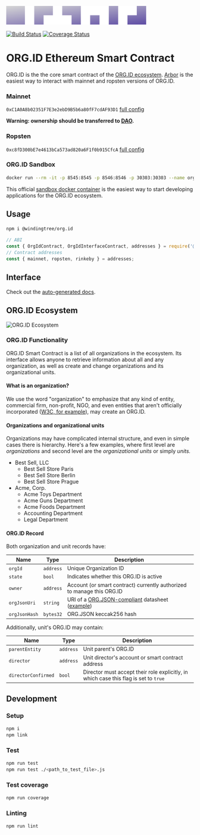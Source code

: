<a href="https://orgid.tech"><img src="https://github.com/windingtree/branding/raw/master/org.id/svg/org.id-logo.svg" height="50px" alt="ORG.ID">

[![Build Status](https://travis-ci.org/windingtree/org.id.svg?branch=master)](https://travis-ci.org/windingtree/org.id)
[![Coverage Status](https://coveralls.io/repos/github/windingtree/org.id/badge.svg?branch=master)](https://coveralls.io/github/windingtree/org.id?branch=master&v=2.0)

# ORG.ID Ethereum Smart Contract

ORG.ID is the the core smart contract of the [ORG.ID ecosystem](https://orgid.tech). [Arbor](https://arbor.fm) is the easiest way to interact with mainnet and ropsten versions of ORG.ID.

### Mainnet

`0xC1A0A8b02351F7E3e2ebD9B5b6a80fF7cdAF93D1` [full config](./.openzeppelin/main-OrgId.json)

**Warning: ownership should be transferred to [DAO](https://github.com/windingtree/dao).**

### Ropsten

`0xc8fD300bE7e4613bCa573ad820a6F1f0b915CfcA` [full config](./.openzeppelin/ropsten-OrgId.json)

### ORG.ID Sandbox

```sh
docker run --rm -it -p 8545:8545 -p 8546:8546 -p 30303:30303 --name org.id-sandbox windingtree/org.id-sandbox
```

This official [sandbox docker container](https://hub.docker.com/r/windingtree/org.id-sandbox) is the easiest way to start developing applications for the ORG.ID ecosystem.

## Usage

```sh
npm i @windingtree/org.id
```
```javascript
// ABI
const { OrgIdContract, OrgIdInterfaceContract, addresses } = require('@windingtree/org.id');
// Contract addresses
const { mainnet, ropsten, rinkeby } = addresses;
```

## Interface

Check out the [auto-generated docs](./docs/OrgId.md).

## ORG.ID Ecosystem

![ORG.ID Ecosystem](./assets/orgid-ecosystem.png)

### ORG.ID Functionality

ORG.ID Smart Contract is a list of all organizations in the ecosystem. Its interface allows anyone to retrieve information about all and any organization, as well as create and change organizations and its organizational units.

#### What is an organization?

We use the word "organization" to emphasize that any kind of entity, commercial firm, non-profit, NGO, and even entities that aren't officially incorporated ([W3C, for example](https://www.w3.org/Consortium/facts.html)), may create an ORG.ID.

#### Organizations and organizational units

Organizations may have complicated internal structure, and even in simple cases there is hierarchy. Here's a few examples, where first level are *organizations* and second level are the *organizational units* or simply *units.*

- Best Sell, LLC
  - Best Sell Store Paris
  - Best Sell Store Berlin
  - Best Sell Store Prague
- Acme, Corp.
  - Acme Toys Department
  - Acme Guns Department
  - Acme Foods Department
  - Accounting Department
  - Legal Department

#### ORG.ID Record

Both organization and unit records have:

| **Name** | **Type** | **Description** |
|-|-|-|
| `orgId` | `address` | Unique Organization ID |
| `state` | `bool` | Indicates whether this ORG.ID is active |
| `owner` | `address` | Account (or smart contract) currently authorized to manage this ORG.ID |
| `orgJsonUri` | `string` | URI of a [ORG.JSON-compliant](https://github.com/windingtree/org.json-schema) datasheet ([example](https://gist.githubusercontent.com/kvakes/0f728d60add6561f18d173c01f87a5bd/raw/9ba3c6fd08c29daaff9809ffa04be09a66196900/glider.json)) |
| `orgJsonHash` | `bytes32` | ORG.JSON keccak256 hash |

Additionally, unit's ORG.ID may contain:

| **Name** | **Type** | **Description** |
|-|-|-|
| `parentEntity` | `address` | Unit parent's ORG.ID |
| `director` | `address` | Unit director's account or smart contract address |
| `directorConfirmed` | `bool` | Director must accept their role explicitly, in which case this flag is set to `true` |

## Development

### Setup

```sh
npm i
npm link
```

### Test

```sh
npm run test
npm run test ./<path_to_test_file>.js
```

### Test coverage

```sh
npm run coverage
```

### Linting

```sh
npm run lint

```
